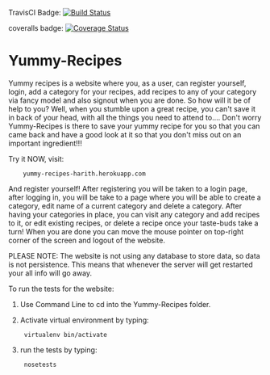 TravisCI Badge: [![Build Status](https://travis-ci.org/HarithJ/Yummy-Recipes.svg?branch=restructuring-ch2)](https://travis-ci.org/HarithJ/Yummy-Recipes)

coveralls badge: [![Coverage Status](https://coveralls.io/repos/github/HarithJ/Yummy-Recipes?branch=restructuring-ch2/badge.svg)](https://coveralls.io/github/HarithJ/Yummy-Recipes)


# Yummy-Recipes

Yummy recipes is a website where you, as a user, can register yourself, login, add a category for your recipes, add recipes to any of your category via fancy model and also signout when you are done. So how will it be of help to you? Well, when you stumble upon a great recipe, you can't save it in back of your head, with all the things you need to attend to.... Don't worry Yummy-Recipes is there to save your yummy recipe for you so that you can came back and have a good look at it so that you don't miss out on an important ingredient!!!

Try it NOW, visit:

        yummy-recipes-harith.herokuapp.com
        
And register yourself! After registering you will be taken to a login page, after logging in, you will be take to a page where you will be able to create a category, edit name of a current category and delete a category. After having your categories in place, you can visit any category and add recipes to it, or edit existing recipes, or delete a recipe once your taste-buds take a turn! When you are done you can move the mouse pointer on top-right corner of the screen and logout of the website.

PLEASE NOTE: The website is not using any database to store data, so data is not persistence. This means that whenever the server will get restarted your all info will go away.


To run the tests for the website:

1. Use Command Line to cd into the Yummy-Recipes folder.

2. Activate virtual environment by typing:

        virtualenv bin/activate
        
3. run the tests by typing:

        nosetests
        
